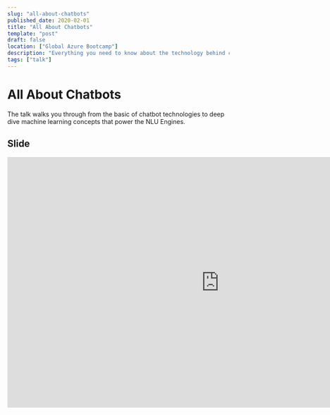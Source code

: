 ```yaml
---
slug: "all-about-chatbots"
published_date: 2020-02-01
title: "All About Chatbots"
template: "post"
draft: false
location: ["Global Azure Bootcamp"]
description: "Everything you need to know about the technology behind chatbots"
tags: ["talk"]
---
```


# All About Chatbots

The talk walks you through from the basic of chatbot technologies to deep dive machine learning concepts that power the NLU Engines.

## Slide

<iframe src="https://docs.google.com/presentation/d/e/2PACX-1vTMi7lsoxGdrJ2gIjsdjRACufN1E2lyb1prpChC7DjhzSoadbD5InPilRlEtyCyinJs-oSGBOkcnkCR/embed?start=false&loop=false&delayms=3000" frameborder="0" width="960" height="569" allowfullscreen="true" mozallowfullscreen="true" webkitallowfullscreen="true"></iframe>